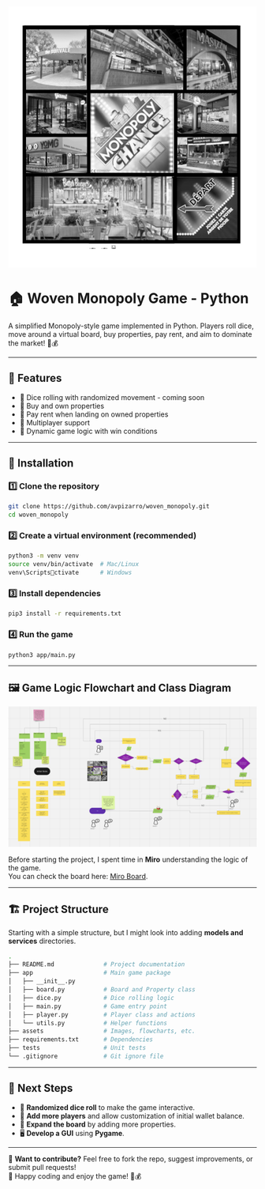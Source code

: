 ![Monopoly Board](assets/board_grayscale.PNG)

# 🏠 Woven Monopoly Game - Python

A simplified Monopoly-style game implemented in Python. Players roll dice, move around a virtual board, buy properties, pay rent, and aim to dominate the market! 🎲💰

---

## 📜 Features
- 🎲 Dice rolling with randomized movement - coming soon
- 🏡 Buy and own properties
- 💸 Pay rent when landing on owned properties
- 👥 Multiplayer support
- 🔄 Dynamic game logic with win conditions

---

## 🚀 Installation

### 1️⃣ **Clone the repository**
```sh
git clone https://github.com/avpizarro/woven_monopoly.git
cd woven_monopoly
```

### 2️⃣ **Create a virtual environment (recommended)**
```sh
python3 -m venv venv
source venv/bin/activate  # Mac/Linux
venv\Scriptsctivate      # Windows
```

### 3️⃣ **Install dependencies**
```sh
pip3 install -r requirements.txt
```

### 4️⃣ **Run the game**
```sh
python3 app/main.py
```

---

## 🖼️ Game Logic Flowchart and Class Diagram

![Class Diagram and Flow Chart](assets/class_diagram_flowchart.png)

Before starting the project, I spent time in **Miro** understanding the logic of the game.  
You can check the board here: [Miro Board](https://miro.com/app/board/uXjVLs9m8Mo=/?share_link_id=322083542266).

---

## 🏗️ Project Structure

Starting with a simple structure, but I might look into adding **models and services** directories.

```sh
.
├── README.md              # Project documentation
├── app                    # Main game package
│   ├── __init__.py
│   ├── board.py           # Board and Property class
│   ├── dice.py            # Dice rolling logic
│   ├── main.py            # Game entry point
│   ├── player.py          # Player class and actions
│   └── utils.py           # Helper functions
├── assets                 # Images, flowcharts, etc.
├── requirements.txt       # Dependencies
├── tests                  # Unit tests
└── .gitignore             # Git ignore file
```

---

## 🔮 Next Steps

- 🎲 **Randomized dice roll** to make the game interactive.
- 👥 **Add more players** and allow customization of initial wallet balance.
- 🏡 **Expand the board** by adding more properties.
- 🖥️ **Develop a GUI** using **Pygame**.

---

🎯 **Want to contribute?** Feel free to fork the repo, suggest improvements, or submit pull requests!  
🚀 Happy coding and enjoy the game! 🏡💰
